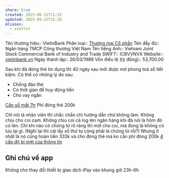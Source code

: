 ```yaml
---
share: true
created: 2025-08-31T11:15
updated: 2025-09-22T15:26
Aliases:
  - viettin
---
```

Tên thương hiệu:: VietinBank
Phân loại:: [Thương mại Cổ phần](Th%C6%B0%C6%A1ng%20m%E1%BA%A1i%20C%E1%BB%95%20ph%E1%BA%A7n.md)
Tên đầy đủ:: Ngân hàng TMCP Công thương Việt Nam
Tên tiếng Anh:: Vietnam Joint Stock Commercial Bank of Industry and Trade
SWIFT:: ICBVVNVX
Website:: [vietinbank.vn](vietinbank.vn)
Ngày thành lập:: 26/03/1988
Vốn điều lệ (tỷ đồng):: 53,700.00

Sau khi đã đóng thẻ tín dụng thì 40 ngày sau mới được mở phong toả sổ tiết kiệm. Có thể có những lý do sau:
- Chống đáo thẻ
- Có thời  gian để huy động tiền
- Cho vay ngắn

[Cấn sổ mất 7tr](../../../../../../Ch%E1%BB%8Dn%20s%E1%BA%A3n%20ph%E1%BA%A9m%20ph%C3%B9%20h%E1%BB%A3p/C%C3%A1c%20d%E1%BB%8Bch%20v%E1%BB%A5%20cho%20vay%20t%C3%ADn%20ch%E1%BA%A5p/Ng%C3%A2n%20h%C3%A0ng/Th%E1%BA%BB%20t%C3%ADn%20d%E1%BB%A5ng/C%E1%BA%A5n%20s%E1%BB%95%20m%E1%BA%A5t%207tr.md)
Phí đóng thẻ 200k

Chỉ nói là nhân viên thì chắc chắn chỉ hướng dẫn chứ không làm. Không chịu cho coi cam. Không chịu coi cả log lên ngân hàng khi đã nói là hôm đó có lên. Chỉ khi nào có chứng từ rõ ràng thì mới cho coi, mà đúng là không có lưu lại gì. (Nghĩ lại thì cái lấy số thứ tự cũng phải là chứng từ rồi?) Nhưng ít nhất là nó cũng hoàn tiền 333k và cho đóng thẻ mà ko cần phí đóng 200k
[4 cấp độ bí mật của thông tin](../../../../Kh%C3%A1c/Mua%20b%C3%A1n%20th%C3%B4ng%20tin%20c%C3%A1%20nh%C3%A2n/4%20c%E1%BA%A5p%20%C4%91%E1%BB%99%20b%C3%AD%20m%E1%BA%ADt%20c%E1%BB%A7a%20th%C3%B4ng%20tin.md)
## Ghi chú về app
Không cho thay đổi thiết bị giao dịch iPay vào khung giờ 23h-6h 
